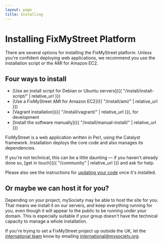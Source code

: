 ```yaml
---
layout: page
title: Installing
---
```


# Installing FixMyStreet Platform

<p class="lead">
  There are several options for installing the FixMyStreet platform. Unless
  you're confident deploying web applications, we recommend you use the
  installation script or the AMI for Amazon EC2.
</p>

## Four ways to install

* [Use an install script for Debian or Ubuntu servers]({{ "/install/install-script/" | relative_url }})
* [Use a FixMyStreet AMI for Amazon EC2]({{ "/install/ami/" | relative_url }})
* [Vagrant installation]({{ "/install/vagrant/" | relative_url }}), for development
* [Install the software manually]({{ "/install/manual-install/" | relative_url }})

FixMyStreet is a web application written in Perl, using the Catalyst framework.
Installation deploys the core code and also manages its dependencies.

If you're not technical, this can be a little daunting &mdash; if you haven't
already done so, [get in touch]({{ "/community" | relative_url }}) and ask for help.

Please also see the instructions for [updating your code](/updating/) once it's installed.

<a name="hosting"> </a>

## Or maybe we can host it for you?

Depending on your project, mySociety may be able to host the site for you. That
means we install it on our servers, and keep everything running for you, even
though it will appear to the public to be running under your domain. This is
especially suitable if your group doesn't have the technical capacity to manage
a whole installation.

If you're trying to set a FixMyStreet project up outside the UK, let the 
[international team](https://www.mysociety.org/about/mysociety-around-the-world/)
know by emailing
<a href="mailto:international&#64;mysociety.org">international&#64;mysociety.org</a>.
